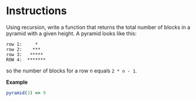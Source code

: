 # Instructions

Using recursion, write a function that returns the total number of blocks in a pyramid with a given height. A pyramid looks like this:

```
row 1:     *
row 2:    ***
row 3:   *****
ROW 4:  *******
```

so the number of blocks for a row n equals `2 * n - 1`.

**Example**

```js
pyramid(3) => 9
```
